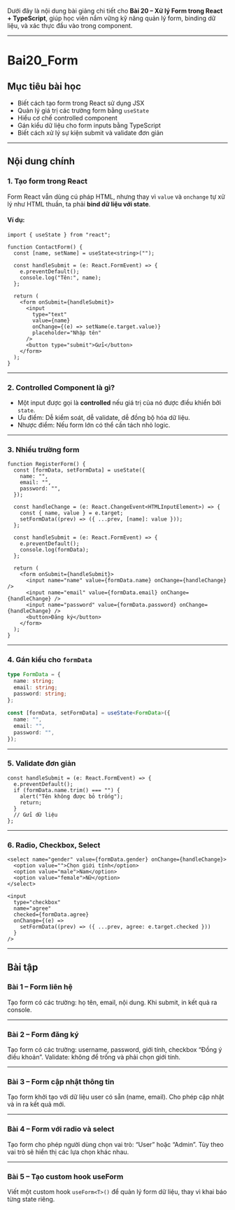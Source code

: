 ﻿Dưới đây là nội dung bài giảng chi tiết cho **Bài 20 – Xử lý Form trong React + TypeScript**, giúp học viên nắm vững kỹ năng quản lý form, binding dữ liệu, và xác thực đầu vào trong component.

---

# Bai20\_Form

## Mục tiêu bài học

* Biết cách tạo form trong React sử dụng JSX
* Quản lý giá trị các trường form bằng `useState`
* Hiểu cơ chế controlled component
* Gán kiểu dữ liệu cho form inputs bằng TypeScript
* Biết cách xử lý sự kiện submit và validate đơn giản

---

## Nội dung chính

### 1. Tạo form trong React

Form React vẫn dùng cú pháp HTML, nhưng thay vì `value` và `onchange` tự xử lý như HTML thuần, ta phải **bind dữ liệu với state**.

#### Ví dụ:

```tsx
import { useState } from "react";

function ContactForm() {
  const [name, setName] = useState<string>("");

  const handleSubmit = (e: React.FormEvent) => {
    e.preventDefault();
    console.log("Tên:", name);
  };

  return (
    <form onSubmit={handleSubmit}>
      <input
        type="text"
        value={name}
        onChange={(e) => setName(e.target.value)}
        placeholder="Nhập tên"
      />
      <button type="submit">Gửi</button>
    </form>
  );
}
```

---

### 2. Controlled Component là gì?

* Một input được gọi là **controlled** nếu giá trị của nó được điều khiển bởi `state`.
* Ưu điểm: Dễ kiểm soát, dễ validate, dễ đồng bộ hóa dữ liệu.
* Nhược điểm: Nếu form lớn có thể cần tách nhỏ logic.

---

### 3. Nhiều trường form

```tsx
function RegisterForm() {
  const [formData, setFormData] = useState({
    name: "",
    email: "",
    password: "",
  });

  const handleChange = (e: React.ChangeEvent<HTMLInputElement>) => {
    const { name, value } = e.target;
    setFormData((prev) => ({ ...prev, [name]: value }));
  };

  const handleSubmit = (e: React.FormEvent) => {
    e.preventDefault();
    console.log(formData);
  };

  return (
    <form onSubmit={handleSubmit}>
      <input name="name" value={formData.name} onChange={handleChange} />
      <input name="email" value={formData.email} onChange={handleChange} />
      <input name="password" value={formData.password} onChange={handleChange} />
      <button>Đăng ký</button>
    </form>
  );
}
```

---

### 4. Gán kiểu cho `formData`

```ts
type FormData = {
  name: string;
  email: string;
  password: string;
};

const [formData, setFormData] = useState<FormData>({
  name: "",
  email: "",
  password: "",
});
```

---

### 5. Validate đơn giản

```tsx
const handleSubmit = (e: React.FormEvent) => {
  e.preventDefault();
  if (formData.name.trim() === "") {
    alert("Tên không được bỏ trống");
    return;
  }
  // Gửi dữ liệu
};
```

---

### 6. Radio, Checkbox, Select

```tsx
<select name="gender" value={formData.gender} onChange={handleChange}>
  <option value="">Chọn giới tính</option>
  <option value="male">Nam</option>
  <option value="female">Nữ</option>
</select>
```

```tsx
<input
  type="checkbox"
  name="agree"
  checked={formData.agree}
  onChange={(e) =>
    setFormData((prev) => ({ ...prev, agree: e.target.checked }))
  }
/>
```

---

## Bài tập

### Bài 1 – Form liên hệ

Tạo form có các trường: họ tên, email, nội dung. Khi submit, in kết quả ra console.

---

### Bài 2 – Form đăng ký

Tạo form có các trường: username, password, giới tính, checkbox “Đồng ý điều khoản”. Validate: không để trống và phải chọn giới tính.

---

### Bài 3 – Form cập nhật thông tin

Tạo form khởi tạo với dữ liệu user có sẵn (name, email). Cho phép cập nhật và in ra kết quả mới.

---

### Bài 4 – Form với radio và select

Tạo form cho phép người dùng chọn vai trò: “User” hoặc “Admin”. Tùy theo vai trò sẽ hiển thị các lựa chọn khác nhau.

---

### Bài 5 – Tạo custom hook useForm

Viết một custom hook `useForm<T>()` để quản lý form dữ liệu, thay vì khai báo từng state riêng.

